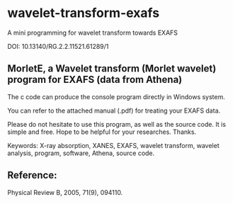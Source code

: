 # wavelet-transform-exafs
A mini programming for wavelet transform towards EXAFS

DOI: 10.13140/RG.2.2.11521.61289/1

## MorletE, a Wavelet transform (Morlet wavelet) program for EXAFS (data from Athena)

The c code can produce the console program directly in Windows system.

You can refer to the attached manual (.pdf) for treating your EXAFS data.

Please do not hesitate to use this program, as well as the source code. It is simple and free. Hope to be helpful for your researches. Thanks.

Keywords: X-ray absorption, XANES, EXAFS, wavelet transform, wavelet analysis, program, software, Athena, source code.

## Reference:

Physical Review B, 2005, 71(9), 094110.
